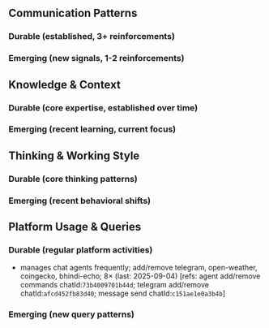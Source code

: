## Communication Patterns
### Durable (established, 3+ reinforcements)

### Emerging (new signals, 1-2 reinforcements)

## Knowledge & Context
### Durable (core expertise, established over time)

### Emerging (recent learning, current focus)

## Thinking & Working Style
### Durable (core thinking patterns)

### Emerging (recent behavioral shifts)

## Platform Usage & Queries
### Durable (regular platform activities)
- manages chat agents frequently; add/remove telegram, open-weather, coingecko, bhindi-echo; 8× (last: 2025-09-04) [refs: agent add/remove commands chatId:`73b4009701b44d`; telegram add/remove chatId:`afcd452fb83d40`; message send chatId:`c151ae1e0a3b4b`]

### Emerging (new query patterns)
